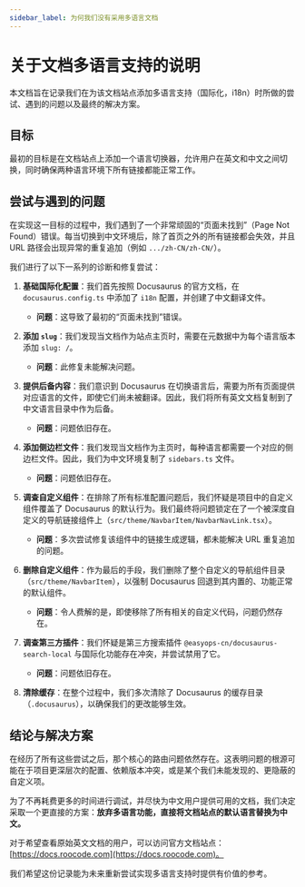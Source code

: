 ```yaml
---
sidebar_label: 为何我们没有采用多语言文档
---
```


# 关于文档多语言支持的说明

本文档旨在记录我们在为该文档站点添加多语言支持（国际化，i18n）时所做的尝试、遇到的问题以及最终的解决方案。

## 目标

最初的目标是在文档站点上添加一个语言切换器，允许用户在英文和中文之间切换，同时确保两种语言环境下所有链接都能正常工作。

## 尝试与遇到的问题

在实现这一目标的过程中，我们遇到了一个非常顽固的“页面未找到”（Page Not Found）错误。每当切换到中文环境后，除了首页之外的所有链接都会失效，并且 URL 路径会出现异常的重复追加（例如 `.../zh-CN/zh-CN/`）。

我们进行了以下一系列的诊断和修复尝试：

1.  **基础国际化配置**：我们首先按照 Docusaurus 的官方文档，在 `docusaurus.config.ts` 中添加了 `i18n` 配置，并创建了中文翻译文件。
    *   **问题**：这导致了最初的“页面未找到”错误。

2.  **添加 `slug`**：我们发现当文档作为站点主页时，需要在元数据中为每个语言版本添加 `slug: /`。
    *   **问题**：此修复未能解决问题。

3.  **提供后备内容**：我们意识到 Docusaurus 在切换语言后，需要为所有页面提供对应语言的文件，即使它们尚未被翻译。因此，我们将所有英文文档复制到了中文语言目录中作为后备。
    *   **问题**：问题依旧存在。

4.  **添加侧边栏文件**：我们发现当文档作为主页时，每种语言都需要一个对应的侧边栏文件。因此，我们为中文环境复制了 `sidebars.ts` 文件。
    *   **问题**：问题依旧存在。

5.  **调查自定义组件**：在排除了所有标准配置问题后，我们怀疑是项目中的自定义组件覆盖了 Docusaurus 的默认行为。我们最终将问题锁定在了一个被深度自定义的导航链接组件上（`src/theme/NavbarItem/NavbarNavLink.tsx`）。
    *   **问题**：多次尝试修复该组件中的链接生成逻辑，都未能解决 URL 重复追加的问题。

6.  **删除自定义组件**：作为最后的手段，我们删除了整个自定义的导航组件目录（`src/theme/NavbarItem`），以强制 Docusaurus 回退到其内置的、功能正常的默认组件。
    *   **问题**：令人费解的是，即使移除了所有相关的自定义代码，问题仍然存在。

7.  **调查第三方插件**：我们怀疑是第三方搜索插件 `@easyops-cn/docusaurus-search-local` 与国际化功能存在冲突，并尝试禁用了它。
    *   **问题**：问题依旧存在。

8.  **清除缓存**：在整个过程中，我们多次清除了 Docusaurus 的缓存目录（`.docusaurus`），以确保我们的更改能够生效。

## 结论与解决方案

在经历了所有这些尝试之后，那个核心的路由问题依然存在。这表明问题的根源可能在于项目更深层次的配置、依赖版本冲突，或是某个我们未能发现的、更隐蔽的自定义项。

为了不再耗费更多的时间进行调试，并尽快为中文用户提供可用的文档，我们决定采取一个更直接的方案：**放弃多语言功能，直接将文档站点的默认语言替换为中文。**

对于希望查看原始英文文档的用户，可以访问官方文档站点：[https://docs.roocode.com](https://docs.roocode.com)。

我们希望这份记录能为未来重新尝试实现多语言支持时提供有价值的参考。